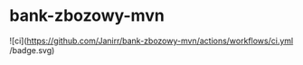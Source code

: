 # bank-zbozowy-mvn
![ci](https://github.com/Janirr/bank-zbozowy-mvn/actions/workflows/ci.yml
/badge.svg)
